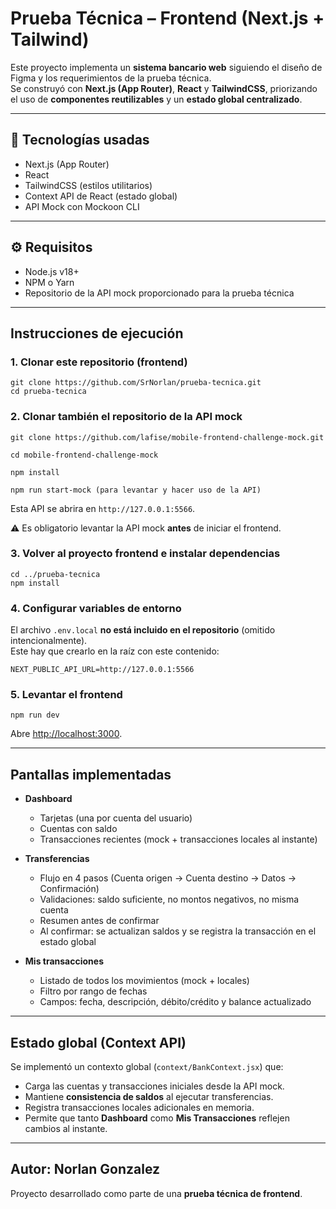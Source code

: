 # Prueba Técnica – Frontend (Next.js + Tailwind)

Este proyecto implementa un **sistema bancario web** siguiendo el diseño de Figma y los requerimientos de la prueba técnica.  
Se construyó con **Next.js (App Router)**, **React** y **TailwindCSS**, priorizando el uso de **componentes reutilizables** y un **estado global centralizado**.

---

## 🚀 Tecnologías usadas
- Next.js (App Router)
- React
- TailwindCSS (estilos utilitarios)
- Context API de React (estado global)
- API Mock con Mockoon CLI

---

## ⚙️ Requisitos
- Node.js v18+
- NPM o Yarn
- Repositorio de la API mock proporcionado para la prueba técnica

---

## Instrucciones de ejecución

### 1. Clonar este repositorio (frontend)
```
git clone https://github.com/SrNorlan/prueba-tecnica.git
cd prueba-tecnica
```

### 2. Clonar también el repositorio de la API mock
```
git clone https://github.com/lafise/mobile-frontend-challenge-mock.git

cd mobile-frontend-challenge-mock

npm install

npm run start-mock (para levantar y hacer uso de la API)
```
Esta API se abrira en `http://127.0.0.1:5566`.

⚠️ Es obligatorio levantar la API mock **antes** de iniciar el frontend.

### 3. Volver al proyecto frontend e instalar dependencias
```
cd ../prueba-tecnica
npm install
```

### 4. Configurar variables de entorno
El archivo `.env.local` **no está incluido en el repositorio** (omitido intencionalmente).  
Este hay que crearlo en la raíz con este contenido:

```
NEXT_PUBLIC_API_URL=http://127.0.0.1:5566
```

### 5. Levantar el frontend
```
npm run dev
```
Abre [http://localhost:3000](http://localhost:3000).

---

## Pantallas implementadas
- **Dashboard**  
  - Tarjetas (una por cuenta del usuario)  
  - Cuentas con saldo  
  - Transacciones recientes (mock + transacciones locales al instante)

- **Transferencias**  
  - Flujo en 4 pasos (Cuenta origen → Cuenta destino → Datos → Confirmación)  
  - Validaciones: saldo suficiente, no montos negativos, no misma cuenta  
  - Resumen antes de confirmar  
  - Al confirmar: se actualizan saldos y se registra la transacción en el estado global

- **Mis transacciones**  
  - Listado de todos los movimientos (mock + locales)  
  - Filtro por rango de fechas  
  - Campos: fecha, descripción, débito/crédito y balance actualizado

---

## Estado global (Context API)

Se implementó un contexto global (`context/BankContext.jsx`) que:
- Carga las cuentas y transacciones iniciales desde la API mock.
- Mantiene **consistencia de saldos** al ejecutar transferencias.
- Registra transacciones locales adicionales en memoria.
- Permite que tanto **Dashboard** como **Mis Transacciones** reflejen cambios al instante.


---

##  Autor: Norlan Gonzalez
Proyecto desarrollado como parte de una **prueba técnica de frontend**.

